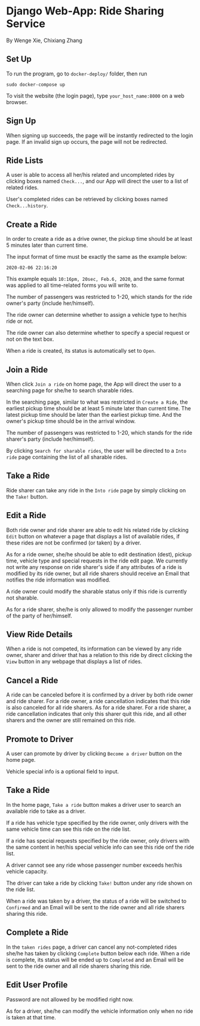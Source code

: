 # Django Web-App: Ride Sharing Service

By Wenge Xie, Chixiang Zhang

## Set Up

To run the program, go to ```docker-deploy/``` folder, then run

```
sudo docker-compose up
```

To visit the website (the login page), type ```your_host_name:8000``` on a web browser.

## Sign Up

When signing up succeeds, the page will be instantly redirected to the login page. If an invalid sign up occurs, the page will not be redirected.

## Ride Lists

A user is able to access all her/his related and uncompleted rides by clicking boxes named ```Check...```, and our App will direct the user to a list of related rides.

User's completed rides can be retrieved by clicking boxes named  ```Check...history```.

## Create a Ride

In order to create a ride as a drive owner, the pickup time should be at least 5 minutes later than current time.

The input format of time must be exactly the same as the example below:

```
2020-02-06 22:16:20
```

This example equals ```10:16pm, 20sec, Feb.6, 2020```, and the same format was applied to all time-related forms you will write to. 

The number of passengers was restricted to 1-20, which stands for the ride owner's party (include her/himself).

The ride owner can determine whether to assign a vehicle type to her/his ride or not.

The ride owner can also determine whether to specify a special request or not on the text box.

When a ride is created, its status is automatically set to ```Open```.

## Join a Ride

When click ```Join a ride``` on home page, the App will direct the user to a searching page for she/he to search sharable rides.

In the searching page, similar to what was restricted in ```Create a Ride```, the earliest pickup time should be at least 5 minute later than current time. The latest pickup time should be later than the earliest pickup time. And the owner's pickup time should be in the arrival window.

The number of passengers was restricted to 1-20, which stands for the ride sharer's party (include her/himself).

By clicking ```Search for sharable rides```, the user will be directed to a ```Into ride``` page containing the list of all sharable rides.

## Take a Ride

Ride sharer can take any ride in the ```Into ride``` page by simply clicking on the ```Take!``` button.

## Edit a Ride

Both ride owner and ride sharer are able to edit his related ride by clicking ```Edit``` button on whatever a page that displays a list of available rides, if these rides are not be confirmed (or taken) by a driver.

As for a ride owner, she/he should be able to edit destination (dest), pickup time, vehicle type and special requests in the ride edit page. We currently not write any response on ride sharer's side if any attributes of a ride is modified by its ride owner, but all ride sharers should receive an Email that notifies the ride information was modified. 

A ride owner could modify the sharable status only if this ride is currently not sharable.

As for a ride sharer, she/he is only allowed to modify the passenger number of the party of her/himself.

## View Ride Details

When a ride is not competed, its information can be viewed by any ride owner, sharer and driver that has a relation to this ride by direct clicking the ```View``` button in any webpage that displays a list of rides.

## Cancel a Ride

A ride can be canceled before it is confirmed by a driver by both ride owner and ride sharer. For a ride owner, a ride cancellation indicates that this ride is also canceled for all ride sharers. As for a ride sharer. For a ride sharer, a ride cancellation indicates that only this sharer quit this ride, and all other sharers and the owner are still remained on this ride.

## Promote to Driver

A user can promote by driver by clicking ```Become a driver``` button on the home page.

Vehicle special info is a optional field to input.

## Take a Ride

In the home page, ```Take a ride``` button makes a driver user to search an available ride to take as a driver. 

If a ride has vehicle type specified by the ride owner, only drivers with the same vehicle time can see this ride on the ride list. 

If a ride has special requests specified by the ride owner, only drivers with the same content in her/his special vehicle info can see this ride onf the ride list.

A driver cannot see any ride whose passenger number exceeds her/his vehicle capacity.

The driver can take a ride by clicking ```Take!``` button under any ride shown on the ride list.

When a ride was taken by a driver, the status of a ride will be switched to ```Confirmed``` and an Email will be sent to the ride owner and all ride sharers sharing this ride.

## Complete a Ride

In the ```taken rides``` page, a driver can cancel any not-completed rides she/he has taken by clicking ```Complete``` button below each ride. When a ride is complete, its status will be ended up to ```Completed``` and an Email will be sent to the ride owner and all ride sharers sharing this ride.

## Edit User Profile

Password are not allowed by be modified right now.

As for a driver, she/he can modify the vehicle information only when no ride is taken at that time.
